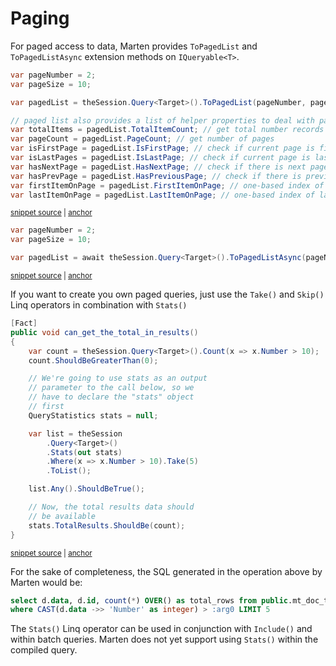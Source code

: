 # Paging

For paged access to data, Marten provides `ToPagedList` and `ToPagedListAsync` extension methods on `IQueryable<T>`.

<!-- snippet: sample_to_paged_list -->
<a id='snippet-sample_to_paged_list'></a>
```cs
var pageNumber = 2;
var pageSize = 10;

var pagedList = theSession.Query<Target>().ToPagedList(pageNumber, pageSize);

// paged list also provides a list of helper properties to deal with pagination aspects
var totalItems = pagedList.TotalItemCount; // get total number records
var pageCount = pagedList.PageCount; // get number of pages
var isFirstPage = pagedList.IsFirstPage; // check if current page is first page
var isLastPages = pagedList.IsLastPage; // check if current page is last page
var hasNextPage = pagedList.HasNextPage; // check if there is next page
var hasPrevPage = pagedList.HasPreviousPage; // check if there is previous page
var firstItemOnPage = pagedList.FirstItemOnPage; // one-based index of first item in current page
var lastItemOnPage = pagedList.LastItemOnPage; // one-based index of last item in current page
```
<sup><a href='https://github.com/JasperFx/marten/blob/master/src/LinqTests/Acceptance/statistics_and_paged_list.cs#L255-L270' title='Snippet source file'>snippet source</a> | <a href='#snippet-sample_to_paged_list' title='Start of snippet'>anchor</a></sup>
<!-- endSnippet -->

<!-- snippet: sample_to_paged_list_async -->
<a id='snippet-sample_to_paged_list_async'></a>
```cs
var pageNumber = 2;
var pageSize = 10;

var pagedList = await theSession.Query<Target>().ToPagedListAsync(pageNumber, pageSize);
```
<sup><a href='https://github.com/JasperFx/marten/blob/master/src/LinqTests/Acceptance/statistics_and_paged_list.cs#L279-L284' title='Snippet source file'>snippet source</a> | <a href='#snippet-sample_to_paged_list_async' title='Start of snippet'>anchor</a></sup>
<!-- endSnippet -->

If you want to create you own paged queries, just use the `Take()` and `Skip()` Linq operators in combination with `Stats()`

<!-- snippet: sample_using-query-statistics -->
<a id='snippet-sample_using-query-statistics'></a>
```cs
[Fact]
public void can_get_the_total_in_results()
{
    var count = theSession.Query<Target>().Count(x => x.Number > 10);
    count.ShouldBeGreaterThan(0);

    // We're going to use stats as an output
    // parameter to the call below, so we
    // have to declare the "stats" object
    // first
    QueryStatistics stats = null;

    var list = theSession
        .Query<Target>()
        .Stats(out stats)
        .Where(x => x.Number > 10).Take(5)
        .ToList();

    list.Any().ShouldBeTrue();

    // Now, the total results data should
    // be available
    stats.TotalResults.ShouldBe(count);
}
```
<sup><a href='https://github.com/JasperFx/marten/blob/master/src/LinqTests/Acceptance/statistics_and_paged_list.cs#L196-L222' title='Snippet source file'>snippet source</a> | <a href='#snippet-sample_using-query-statistics' title='Start of snippet'>anchor</a></sup>
<!-- endSnippet -->

For the sake of completeness, the SQL generated in the operation above by Marten would be:

```sql
select d.data, d.id, count(*) OVER() as total_rows from public.mt_doc_target as d
where CAST(d.data ->> 'Number' as integer) > :arg0 LIMIT 5
```

The `Stats()` Linq operator can be used in conjunction with `Include()` and within batch queries. Marten does not yet
support using `Stats()` within the compiled query.
